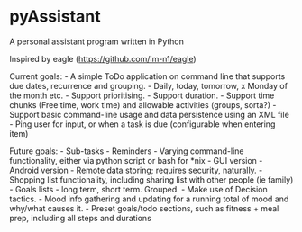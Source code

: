 # pyAssistant

A personal assistant program written in Python


Inspired by eagle (https://github.com/im-n1/eagle)

Current goals:
	- A simple ToDo application on command line that supports due dates, recurrence and grouping.
		- Daily, today, tomorrow, x Monday of the month etc.
		- Support prioritising.
		- Support duration.
		- Support time chunks (Free time, work time) and allowable activities (groups, sorta?)
	- Support basic command-line usage and data persistence using an XML file
	- Ping user for input, or when a task is due (configurable when entering item)
	
Future goals:
	- Sub-tasks
	- Reminders
	- Varying command-line functionality, either via python script or bash for *nix
	- GUI version
	- Android version
	- Remote data storing; requires security, naturally.
	- Shopping list functionality, including sharing list with other people (ie family)
	- Goals lists - long term, short term. Grouped.
	- Make use of Decision tactics.
	- Mood info gathering and updating for a running total of mood and why/what causes it.
	- Preset goals/todo sections, such as fitness + meal prep, including all steps and durations